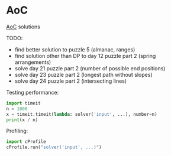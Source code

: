 # AoC
[AoC](https://adventofcode.com/) solutions

<!--
Result: 42 stars without help from Reddit :)
- Day 17: solved after looking through solutions on MEGATHREAD
  and finding a bug in my visited tiles processing. Solving without
  this fix would take a lot longer, but was probably still possible.
- Day 20 part 2: solved after taking some assumptions about the input
  data, taken from MEGATHREAD
- Day 12 part 2: dynamic programming solution taken from MEGATHREAD
 -->

TODO:
- find better solution to puzzle 5 (almanac, ranges)
- find solution other than DP to day 12 puzzle part 2 (spring arrangements)
- solve day 21 puzzle part 2 (number of possible end positions)
- solve day 23 puzzle part 2 (longest path without slopes)
- solve day 24 puzzle part 2 (intersecting lines)

Testing performance:
```py
import timeit
n = 1000
x = timeit.timeit(lambda: solver('input', ...), number=n)
print(x / n)
```

Profiling:
```py
import cProfile
cProfile.run("solver('input', ...)")
```
